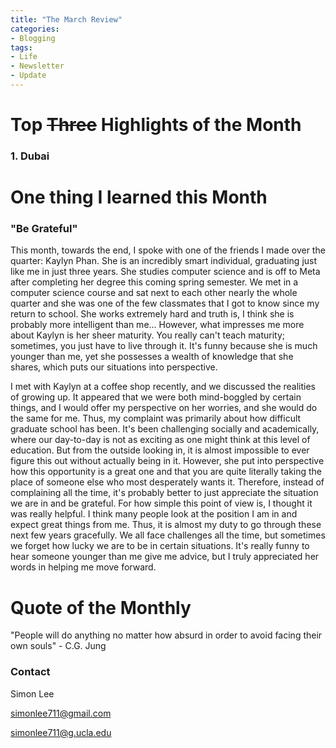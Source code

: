 ```yaml
---
title: "The March Review"
categories:
- Blogging
tags:
- Life
- Newsletter
- Update
---
```


# Top ~~Three~~ Highlights of the Month

### 1. Dubai

# One thing I learned this Month

### "Be Grateful"

This month, towards the end, I spoke with one of the friends I made over the quarter: Kaylyn Phan. She is an incredibly smart individual, graduating just like me in just three years. She studies computer science and is off to Meta after completing her degree this coming spring semester. We met in a computer science course and sat next to each other nearly the whole quarter and she was one of the few classmates that I got to know since my return to school. She works extremely hard and truth is, I think she is probably more intelligent than me... However, what impresses me more about Kaylyn is her sheer maturity. You really can't teach maturity; sometimes, you just have to live through it. It's funny because she is much younger than me, yet she possesses a wealth of knowledge that she shares, which puts our situations into perspective.

I met with Kaylyn at a coffee shop recently, and we discussed the realities of growing up. It appeared that we were both mind-boggled by certain things, and I would offer my perspective on her worries, and she would do the same for me. Thus, my complaint was primarily about how difficult graduate school has been. It's been challenging socially and academically, where our day-to-day is not as exciting as one might think at this level of education. But from the outside looking in, it is almost impossible to ever figure this out without actually being in it. However, she put into perspective how this opportunity is a great one and that you are quite literally taking the place of someone else who most desperately wants it. Therefore, instead of complaining all the time, it's probably better to just appreciate the situation we are in and be grateful. For how simple this point of view is, I thought it was really helpful. I think many people look at the position I am in and expect great things from me. Thus, it is almost my duty to go through these next few years gracefully. We all face challenges all the time, but sometimes we forget how lucky we are to be in certain situations. It's really funny to hear someone younger than me give me advice, but I truly appreciated her words in helping me move forward.

# Quote of the Monthly 

"People will do anything no matter how absurd in order to avoid facing their own souls" - C.G. Jung


### Contact

Simon Lee

simonlee711@gmail.com

simonlee711@g.ucla.edu